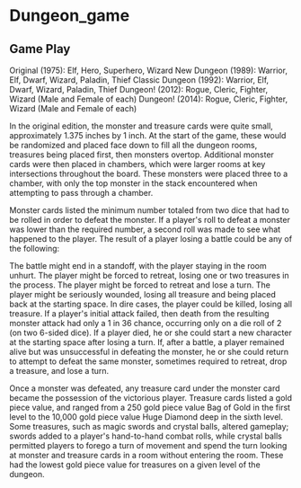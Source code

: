 # Dungeon_game
## Game Play
Original (1975): Elf, Hero, Superhero, Wizard
New Dungeon (1989): Warrior, Elf, Dwarf, Wizard, Paladin, Thief
Classic Dungeon (1992): Warrior, Elf, Dwarf, Wizard, Paladin, Thief
Dungeon! (2012): Rogue, Cleric, Fighter, Wizard (Male and Female of each)
Dungeon! (2014): Rogue, Cleric, Fighter, Wizard (Male and Female of each)

In the original edition, the monster and treasure cards were quite small, approximately 1.375 inches by 1 inch. At the start of the game, these would be randomized and placed face down to fill all the dungeon rooms, treasures being placed first, then monsters overtop. Additional monster cards were then placed in chambers, which were larger rooms at key intersections throughout the board. These monsters were placed three to a chamber, with only the top monster in the stack encountered when attempting to pass through a chamber.

Monster cards listed the minimum number totaled from two dice that had to be rolled in order to defeat the monster. If a player's roll to defeat a monster was lower than the required number, a second roll was made to see what happened to the player. The result of a player losing a battle could be any of the following:

The battle might end in a standoff, with the player staying in the room unhurt.
The player might be forced to retreat, losing one or two treasures in the process.
The player might be forced to retreat and lose a turn.
The player might be seriously wounded, losing all treasure and being placed back at the starting space.
In dire cases, the player could be killed, losing all treasure.
If a player's initial attack failed, then death from the resulting monster attack had only a 1 in 36 chance, occurring only on a die roll of 2 (on two 6-sided dice). If a player died, he or she could start a new character at the starting space after losing a turn. If, after a battle, a player remained alive but was unsuccessful in defeating the monster, he or she could return to attempt to defeat the same monster, sometimes required to retreat, drop a treasure, and lose a turn.

Once a monster was defeated, any treasure card under the monster card became the possession of the victorious player. Treasure cards listed a gold piece value, and ranged from a 250 gold piece value Bag of Gold in the first level to the 10,000 gold piece value Huge Diamond deep in the sixth level. Some treasures, such as magic swords and crystal balls, altered gameplay; swords added to a player's hand-to-hand combat rolls, while crystal balls permitted players to forego a turn of movement and spend the turn looking at monster and treasure cards in a room without entering the room. These had the lowest gold piece value for treasures on a given level of the dungeon.
